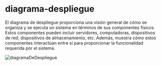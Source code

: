 # diagrama-despliegue

El diagrama de despliegue proporciona una visión general de cómo se organiza y se ejecuta un sistema en términos de sus componentes físicos. Estos componentes pueden incluir servidores, computadoras, dispositivos de red, dispositivos de almacenamiento, etc. Además, muestra cómo estos componentes interactúan entre sí para proporcionar la funcionalidad requerida por el sistema.

![diagramaDeDespliegue](https://drive.google.com/file/d/1nB1Xb6xD0F0tgN7Cv2n6praTn0TvsnLq/view?usp=drive_link)
